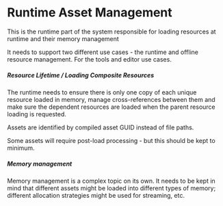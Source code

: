 # Runtime Asset Management

This is the runtime part of the system responsible for loading resources at runtime and their memory management

It needs to support two different use cases - the runtime and offline resource management. For the tools and editor use cases.

##### Resource Lifetime / Loading Composite Resources

The runtime needs to ensure there is only one copy of each unique resource loaded in memory, manage cross-references between them and make sure the dependent resources are loaded when the parent resource loading is requested.

Assets are identified by compiled asset GUID instead of file paths.

Some assets will require post-load processing - but this should be kept to minimum.

##### Memory management

Memory management is a complex topic on its own. It needs to be kept in mind that different assets might be loaded into different types of memory; different allocation strategies might be used for streaming, etc.